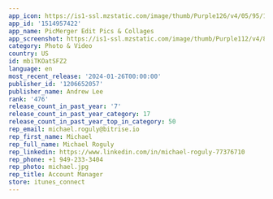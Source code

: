 ```yaml
---
app_icon: https://is1-ssl.mzstatic.com/image/thumb/Purple126/v4/05/95/18/05951829-63ad-24bb-95aa-c922180e80a9/AppIcon-0-0-1x_U007emarketing-0-7-0-sRGB-85-220.png/1024x1024bb.png
app_id: '1514957422'
app_name: PicMerger Edit Pics & Collages
app_screenshot: https://is1-ssl.mzstatic.com/image/thumb/Purple112/v4/8a/aa/db/8aaadb63-088b-9b55-258d-64030bb8939b/04196613-9ec3-4d31-84a5-33941b48f7c7_PicMerger_Screenshots__U0028new_U0029.png/1242x2688bb.png
category: Photo & Video
country: US
id: mbiTKOatSFZ2
language: en
most_recent_release: '2024-01-26T00:00:00'
publisher_id: '1206652057'
publisher_name: Andrew Lee
rank: '476'
release_count_in_past_year: '7'
release_count_in_past_year_category: 17
release_count_in_past_year_top_in_category: 50
rep_email: michael.roguly@bitrise.io
rep_first_name: Michael
rep_full_name: Michael Roguly
rep_linkedin: https://www.linkedin.com/in/michael-roguly-77376710
rep_phone: +1 949-233-3404
rep_photo: michael.jpg
rep_title: Account Manager
store: itunes_connect
---
```

